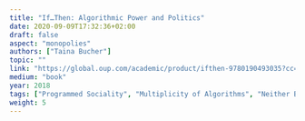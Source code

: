 ```yaml
---
title: "If…Then: Algorithmic Power and Politics"
date: 2020-09-09T17:32:36+02:00
draft: false
aspect: "monopolies"
authors: ["Taina Bucher"]
topic: ""
link: "https://global.oup.com/academic/product/ifthen-9780190493035?cc=de&lang=en&"
medium: "book"
year: 2018
tags: ["Programmed Sociality", "Multiplicity of Algorithms", "Neither Black Nor Box: (Un)knowing Algorithms", "Life at the Top: Engineering Participation", "Affective Landscapes: Everyday Encounters with Algorithms", "Programming the News: When Algorithms Come to Matter", "Algorithmic Life"]
weight: 5
---
```

